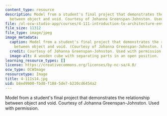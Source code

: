 ```yaml
---
content_type: resource
description: Model from a student's final project that demonstrates the relationship
  between object and void. Courtesy of Johanna Greenspan-Johnston. Used with permission.
file: /ol-ocw-studio-app/courses/4-111-introduction-to-architecture-environmental-design-spring-2014/b8ed9900fbd0f1085de7b220cd6454a2_4-111s14.jpg
file_size: 11312
file_type: image/jpeg
image_metadata:
  caption: Model from a student's final project that demonstrates the relationship
    between object and void. (Courtesy of Johanna Greenspan-Johnston. Used with permission.)
  credit: Courtesy of Johanna Greenspan-Johnston. Used with permission.
  image-alt: A wooden cube with separating parts in an open position.
learning_resource_types: []
license: https://creativecommons.org/licenses/by-nc-sa/4.0/
ocw_type: OCWImage
resourcetype: Image
title: 4-111s14.jpg
uid: b8ed9900-fbd0-f108-5de7-b220cd6454a2
---
```

Model from a student's final project that demonstrates the relationship between object and void. Courtesy of Johanna Greenspan-Johnston. Used with permission.